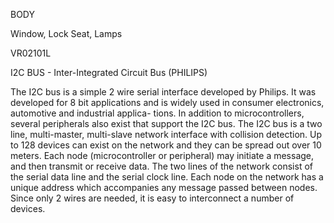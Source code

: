 BODY

Window, Lock Seat, Lamps

VR02101L

I2C BUS - Inter-Integrated Circuit Bus (PHILIPS)

The I2C bus is a simple 2 wire serial interface developed by Philips. It was developed for 8 bit applications and is widely used in consumer electronics, automotive and industrial applica- tions. In addition to microcontrollers, several peripherals also exist that support the I2C bus. The I2C bus is a two line, multi-master, multi-slave network interface with collision detection. Up to 128 devices can exist on the network and they can be spread out over 10 meters. Each node (microcontroller or peripheral) may initiate a message, and then transmit or receive data. The two lines of the network consist of the serial data line and the serial clock line. Each node on the network has a unique address which accompanies any message passed between nodes. Since only 2 wires are needed, it is easy to interconnect a number of devices.